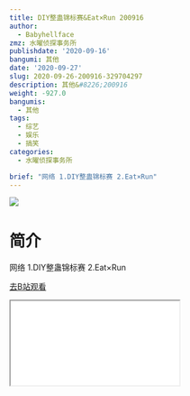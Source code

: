 ```yaml
---
title: DIY整蛊锦标赛&Eat×Run 200916
author:
  - Babyhellface
zmz: 水曜侦探事务所
publishdate: '2020-09-16'
bangumi: 其他
date: '2020-09-27'
slug: 2020-09-26-200916-329704297
description: 其他&#8226;200916
weight: -927.0
bangumis:
  - 其他
tags:
  - 综艺
  - 娱乐
  - 搞笑
categories:
  - 水曜侦探事务所

brief: "网络 1.DIY整蛊锦标赛 2.Eat×Run"
---
```

![](https://raw.githubusercontent.com/tcgriffith/owaraisite/master/static/tmpimg/ec142cb2e6cb79716bffe22f179de53361c137aa.jpg.480.jpg)
# 简介  
网络
1.DIY整蛊锦标赛
2.Eat×Run  

[去B站观看](https://www.bilibili.com/video/av329704297/)
<div class ="resp-container"><iframe class="testiframe" src="//player.bilibili.com/player.html?aid=329704297"", scrolling="no", allowfullscreen="true" > </iframe></div> 
